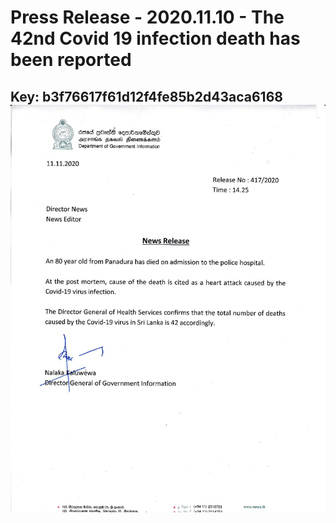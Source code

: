 # Press Release - 2020.11.10 -  The 42nd Covid 19 infection death has been reported 
Key: b3f76617f61d12f4fe85b2d43aca6168 
![img](img/b3f76617f61d12f4fe85b2d43aca6168.jpg)
---
```

```
